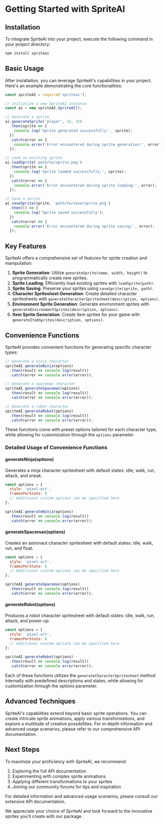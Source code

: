 # Getting Started with SpriteAI

## Installation

To integrate SpriteAI into your project, execute the following command in your project directory:

```bash
npm install spriteai
```

## Basic Usage

After installation, you can leverage SpriteAI's capabilities in your project. Here's an example demonstrating the core functionalities:

```javascript
const spriteAI = require('spriteai');

// Initialize a new SpriteAI instance
const ai = new spriteAI.SpriteAI();

// Generate a sprite
ai.generateSprite('player', 32, 32)
  .then(sprite => {
    console.log('Sprite generated successfully:', sprite);
  })
  .catch(error => {
    console.error('Error encountered during sprite generation:', error);
  });

// Load an existing sprite
ai.loadSprite('path/to/sprite.png')
  .then(sprite => {
    console.log('Sprite loaded successfully:', sprite);
  })
  .catch(error => {
    console.error('Error encountered during sprite loading:', error);
  });

// Save a sprite
ai.saveSprite(sprite, 'path/to/save/sprite.png')
  .then(() => {
    console.log('Sprite saved successfully');
  })
  .catch(error => {
    console.error('Error encountered during sprite saving:', error);
  });
```

## Key Features

SpriteAI offers a comprehensive set of features for sprite creation and manipulation:

1. **Sprite Generation**: Utilize `generateSprite(name, width, height)` to programmatically create new sprites.
2. **Sprite Loading**: Efficiently load existing sprites with `loadSprite(path)`.
3. **Sprite Saving**: Preserve your sprites using `saveSprite(sprite, path)`.
4. **Character Spritesheet Generation**: Create detailed character spritesheets with `generateCharacterSpritesheet(description, options)`.
5. **Environment Sprite Generation**: Generate environment sprites with `generateEnvironmentSprites(description, options)`.
6. **Item Sprite Generation**: Create item sprites for your game with `generateItemSprites(description, options)`.

## Convenience Functions

SpriteAI provides convenient functions for generating specific character types:

```javascript
// Generate a ninja character
spriteAI.generateNinja(options)
  .then(result => console.log(result))
  .catch(error => console.error(error));

// Generate a spaceman character
spriteAI.generateSpaceman(options)
  .then(result => console.log(result))
  .catch(error => console.error(error));

// Generate a robot character
spriteAI.generateRobot(options)
  .then(result => console.log(result))
  .catch(error => console.error(error));
```

These functions come with preset options tailored for each character type, while allowing for customization through the `options` parameter.

### Detailed Usage of Convenience Functions

#### generateNinja(options)

Generates a ninja character spritesheet with default states: idle, walk, run, attack, and sneak.

```javascript
const options = {
  style: 'pixel-art',
  framesPerState: 6
  // Additional custom options can be specified here
};

spriteAI.generateNinja(options)
  .then(result => console.log(result))
  .catch(error => console.error(error));
```

#### generateSpaceman(options)

Creates an astronaut character spritesheet with default states: idle, walk, run, and float.

```javascript
const options = {
  style: 'pixel-art',
  framesPerState: 6
  // Additional custom options can be specified here
};

spriteAI.generateSpaceman(options)
  .then(result => console.log(result))
  .catch(error => console.error(error));
```

#### generateRobot(options)

Produces a robot character spritesheet with default states: idle, walk, run, attack, and power-up.

```javascript
const options = {
  style: 'pixel-art',
  framesPerState: 6
  // Additional custom options can be specified here
};

spriteAI.generateRobot(options)
  .then(result => console.log(result))
  .catch(error => console.error(error));
```

Each of these functions utilizes the `generateCharacterSpritesheet` method internally with predefined descriptions and states, while allowing for customization through the options parameter.

## Advanced Techniques

SpriteAI's capabilities extend beyond basic sprite operations. You can create intricate sprite animations, apply various transformations, and explore a multitude of creative possibilities. For in-depth information and advanced usage scenarios, please refer to our comprehensive API documentation.

## Next Steps

To maximize your proficiency with SpriteAI, we recommend:

1. Exploring the full API documentation
2. Experimenting with complex sprite animations
3. Applying different transformations to your sprites
4. Joining our community forums for tips and inspiration

For detailed information and advanced usage scenarios, please consult our extensive API documentation.

We appreciate your choice of SpriteAI and look forward to the innovative sprites you'll create with our package.
